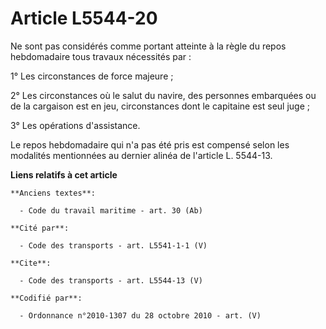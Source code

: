 # Article L5544-20

Ne sont pas considérés comme portant atteinte à la règle du repos hebdomadaire tous travaux nécessités par : 

1° Les circonstances de force majeure ; 

2° Les circonstances où le salut du navire, des personnes embarquées ou de la cargaison est en jeu, circonstances dont le
capitaine est seul juge ; 

3° Les opérations d'assistance. 

Le repos hebdomadaire qui n'a pas été pris est compensé selon les modalités mentionnées au dernier alinéa de l'article L.
5544-13.

**Liens relatifs à cet article**

	**Anciens textes**:

	  - Code du travail maritime - art. 30 (Ab)

	**Cité par**:

	  - Code des transports - art. L5541-1-1 (V)

	**Cite**:

	  - Code des transports - art. L5544-13 (V)

	**Codifié par**:

	  - Ordonnance n°2010-1307 du 28 octobre 2010 - art. (V)
